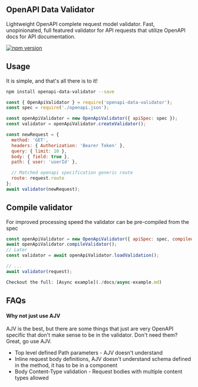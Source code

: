 ## OpenAPI Data Validator
Lightweight OpenAPI complete request model validator. Fast, unopinionated, full featured validator for API requests that utilize OpenAPI docs for API documentation.

[![npm version](https://badge.fury.io/js/openapi-data-validator.svg)](https://badge.fury.io/js/openapi-data-validator)

## Usage
It is simple, and that's all there is to it!

```sh
npm install openapi-data-validator --save
```

```js
const { OpenApiValidator } = require('openapi-data-validator');
const spec = require('./openapi.json');

const openApiValidator = new OpenApiValidator({ apiSpec: spec });
const validator = openApiValidator.createValidator();

const newRequest = {
  method: 'GET',
  headers: { Authorization: 'Bearer Token' },
  query: { limit: 10 },
  body: { field: true },
  path: { user: 'userId' },

  // Matched openapi specification generic route
  route: request.route
};
await validator(newRequest);
```

## Compile validator
For improved processing speed the validator can be pre-compiled from the spec

```js
const openApiValidator = new OpenApiValidator({ apiSpec: spec, compiledFilePath: './compiledValidator.json' });
await openApiValidator.compileValidator();
// Later
const validator = await openApiValidator.loadValidation();

// ...
await validator(request);

Checkout the full: [Async example](./docs/async-example.md)

```
## FAQs

#### Why not just use AJV
AJV is the best, but there are some things that just are very OpenAPI specific that don't make sense to be in the validator. Don't need them? Great, go use AJV.

* Top level defined Path parameters - AJV doesn't understand
* Inline request body definitions, AJV doesn't understand schema defined in the method, it has to be in a component
* Body Content-Type validation - Request bodies with multiple content types allowed
